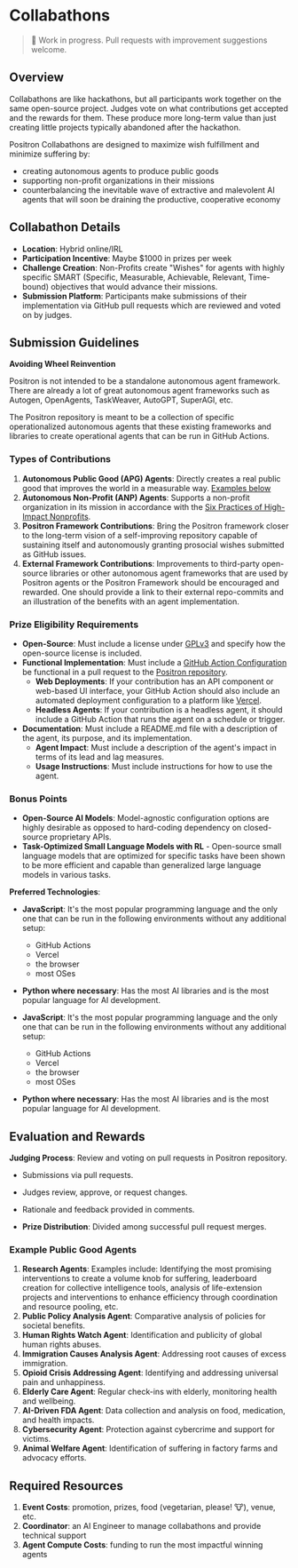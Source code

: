 # Collabathons

> 🚧 Work in progress.  Pull requests with improvement suggestions welcome.

## Overview

Collabathons are like hackathons, but all participants work together on the same open-source project. Judges vote on what contributions get accepted and the rewards for them. These produce more long-term value than just creating little projects typically abandoned after the hackathon.

Positron Collabathons are designed
to maximize wish fulfillment and minimize suffering by:
- creating autonomous agents to produce public goods
- supporting non-profit organizations in their missions
- counterbalancing the inevitable wave of extractive and malevolent AI agents that will soon be draining the productive, cooperative economy

## Collabathon Details
- **Location**: Hybrid online/IRL
- **Participation Incentive**: Maybe $1000 in prizes per week
- **Challenge Creation**: Non-Profits create "Wishes" for agents with highly specific SMART (Specific, Measurable, Achievable, Relevant, Time-bound) objectives that would advance their missions.
- **Submission Platform**: Participants make submissions of their implementation via GitHub pull requests which are reviewed and voted on by judges.

## Submission Guidelines

**Avoiding Wheel Reinvention**

Positron is not intended to be a standalone autonomous agent framework.
There are already a lot of great autonomous agent frameworks such as Autogen, OpenAgents, TaskWeaver, AutoGPT, SuperAGI, etc.

The Positron repository is meant to be a collection of specific operationalized autonomous agents that these existing frameworks and libraries to create operational agents that can be run in GitHub Actions.


### Types of Contributions

1. **Autonomous Public Good (APG) Agents**: Directly creates a real public good that improves the world in a measurable way. [Examples below](#example-public-good-agents)
2. **Autonomous Non-Profit (ANP) Agents**: Supports a non-profit organization in its mission in accordance with the [Six Practices of High-Impact Nonprofits](../../autonomous-nonprofit-designer-gpt/instructions.md).
3. **Positron Framework Contributions**: Bring the Positron framework closer to the long-term vision of a self-improving repository capable of sustaining itself and autonomously granting prosocial wishes submitted as GitHub issues.
4. **External Framework Contributions**: Improvements to third-party open-source libraries or other autonomous agent frameworks that are used by Positron agents or the Positron Framework should be encouraged and rewarded.  One should provide a link to their external repo-commits and an illustration of the benefits with an agent implementation.

### Prize Eligibility Requirements
- **Open-Source**: Must include a license under [GPLv3](../../LICENSE) and specify how the open-source license is included.
- **Functional Implementation**: Must include a [GitHub Action Configuration](https://docs.github.com/en/actions) be functional in a pull request to the [Positron repository](https://github.com/wishocracy/positron).
  - **Web Deployments**: If your contribution has an API component or web-based UI interface, your GitHub Action should also include an automated deployment configuration to a platform like [Vercel](https://vercel.com/).
  - **Headless Agents**: If your contribution is a headless agent, it should include a GitHub Action that runs the agent on a schedule or trigger.
- **Documentation**: Must include a README.md file with a description of the agent, its purpose, and its implementation.
  - **Agent Impact**: Must include a description of the agent's impact in terms of its lead and lag measures.
  - **Usage Instructions**: Must include instructions for how to use the agent.

### Bonus Points

- **Open-Source AI Models**: Model-agnostic configuration options are highly desirable as opposed to hard-coding dependency on closed-source proprietary APIs.
- **Task-Optimized Small Language Models with RL** - Open-source small language models that are optimized for specific tasks have been shown to be more efficient and capable than generalized large language models in various tasks.

**Preferred Technologies**: 
- **JavaScript**: It's the most popular programming language and the only one that can be run in the following environments without any additional setup:
  - GitHub Actions
  - Vercel
  - the browser
  - most OSes
- **Python where necessary**: Has the most AI libraries and is the most popular language for AI development. 

- **JavaScript**: It's the most popular programming language and the only one that can be run in the following environments without any additional setup:
  - GitHub Actions
  - Vercel
  - the browser
  - most OSes
- **Python where necessary**: Has the most AI libraries and is the most popular language for AI development.

## Evaluation and Rewards
**Judging Process**:
Review and voting on pull requests in Positron repository.
- Submissions via pull requests.
- Judges review, approve, or request changes.
- Rationale and feedback provided in comments.

- **Prize Distribution**: Divided among successful pull request merges.

### Example Public Good Agents
1. **Research Agents**: Examples include: Identifying the most promising interventions to create a volume knob for suffering, leaderboard creation for collective intelligence tools, analysis of life-extension projects and interventions to enhance efficiency through coordination and resource pooling, etc.
2. **Public Policy Analysis Agent**: Comparative analysis of policies for societal benefits.
3. **Human Rights Watch Agent**: Identification and publicity of global human rights abuses.
4. **Immigration Causes Analysis Agent**: Addressing root causes of excess immigration.
5. **Opioid Crisis Addressing Agent**: Identifying and addressing universal pain and unhappiness.
6. **Elderly Care Agent**: Regular check-ins with elderly, monitoring health and wellbeing.
7. **AI-Driven FDA Agent**: Data collection and analysis on food, medication, and health impacts.
8. **Cybersecurity Agent**: Protection against cybercrime and support for victims.
9. **Animal Welfare Agent**: Identification of suffering in factory farms and advocacy efforts.

## Required Resources
1. **Event Costs**: promotion, prizes, food (vegetarian, please! 🐮), venue, etc.
2. **Coordinator**: an AI Engineer to manage collabathons and provide technical support
3. **Agent Compute Costs**: funding to run the most impactful winning agents
